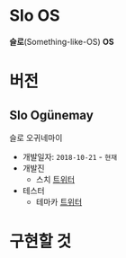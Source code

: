 Slo OS
======
**슬로**(Something-like-OS) **OS**

# 버전
## Slo Ogünemay
슬로 오귀네마이
* 개발일자: `2018-10-21` - `현재`
* 개발진
  * 스치 [트위터](https://twitter.com/YtScratch)
* 테스터
  * 테마카 [트위터](https://twitter.com/Temaca333)

# 구현할 것
